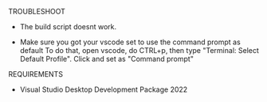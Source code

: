 TROUBLESHOOT

- The build script doesnt work.
+ Make sure you got your vscode set to use the command prompt as default
  To do that, open vscode, do CTRL+p, then type "Terminal: Select Default Profile". Click and set as "Command prompt"


REQUIREMENTS

- Visual Studio Desktop Development Package 2022